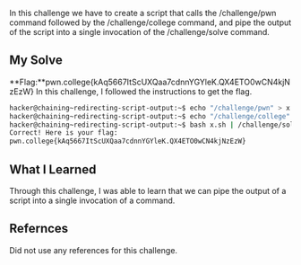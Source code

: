 In this challenge we have to create a script that calls the /challenge/pwn command followed by the /challenge/college command, and pipe the output of the script into a single invocation of the /challenge/solve command.
## My Solve

**Flag:**pwn.college{kAq5667ItScUXQaa7cdnnYGYleK.QX4ETO0wCN4kjNzEzW}
In this challenge, I followed the instructions to get the flag.
```bash
hacker@chaining~redirecting-script-output:~$ echo "/challenge/pwn" > x.sh
hacker@chaining~redirecting-script-output:~$ echo "/challenge/college" >> x.sh
hacker@chaining~redirecting-script-output:~$ bash x.sh | /challenge/solve
Correct! Here is your flag:
pwn.college{kAq5667ItScUXQaa7cdnnYGYleK.QX4ETO0wCN4kjNzEzW}
```

## What I Learned
Through this challenge, I was able to learn that we can pipe the output of a script into a single invocation of a command.

## Refernces
Did not use any references for this challenge.
